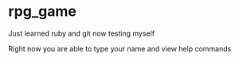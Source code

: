 # rpg_game
Just learned ruby and git now testing myself

Right now you are able to type your name and view help commands